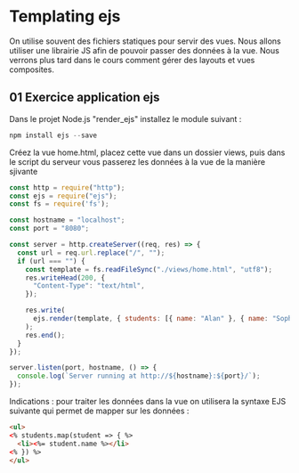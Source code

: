 # Templating ejs

On utilise souvent des fichiers statiques pour servir des vues. Nous allons utiliser une librairie JS afin de pouvoir passer des données à la vue. Nous verrons plus tard dans le cours comment gérer des layouts et vues composites.

## 01 Exercice application ejs

Dans le projet Node.js "render_ejs" installez le module suivant :

```js
npm install ejs --save
```

Créez la vue home.html, placez cette vue dans un dossier views, puis dans le script du serveur vous passerez les données à la vue de la manière sjivante

```js
const http = require("http");
const ejs = require("ejs");
const fs = require('fs');

const hostname = "localhost";
const port = "8080";

const server = http.createServer((req, res) => {
  const url = req.url.replace("/", "");
  if (url === "") {
    const template = fs.readFileSync("./views/home.html", "utf8");
    res.writeHead(200, {
      "Content-Type": "text/html",
    });

    res.write(
      ejs.render(template, { students: [{ name: "Alan" }, { name: "Sophie" }] })
    );
    res.end();
  }
});

server.listen(port, hostname, () => {
  console.log(`Server running at http://${hostname}:${port}/`);
});
```

Indications : pour traiter les données dans la vue on utilisera la syntaxe EJS suivante qui permet de mapper sur les données :

```html
<ul>
<% students.map(student => { %>
  <li><%= student.name %></li>
<% }) %>
</ul>
```
